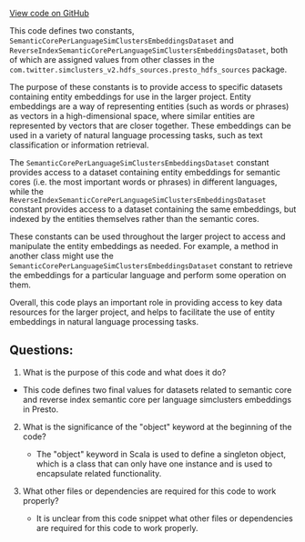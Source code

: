[View code on GitHub](https://github.com/misbahsy/the-algorithm/src/scala/com/twitter/simclusters_v2/hdfs_sources/presto_hdfs_sources/EntityEmbeddingsPrestoSources.scala)

This code defines two constants, `SemanticCorePerLanguageSimClustersEmbeddingsDataset` and `ReverseIndexSemanticCorePerLanguageSimClustersEmbeddingsDataset`, both of which are assigned values from other classes in the `com.twitter.simclusters_v2.hdfs_sources.presto_hdfs_sources` package. 

The purpose of these constants is to provide access to specific datasets containing entity embeddings for use in the larger project. Entity embeddings are a way of representing entities (such as words or phrases) as vectors in a high-dimensional space, where similar entities are represented by vectors that are closer together. These embeddings can be used in a variety of natural language processing tasks, such as text classification or information retrieval.

The `SemanticCorePerLanguageSimClustersEmbeddingsDataset` constant provides access to a dataset containing entity embeddings for semantic cores (i.e. the most important words or phrases) in different languages, while the `ReverseIndexSemanticCorePerLanguageSimClustersEmbeddingsDataset` constant provides access to a dataset containing the same embeddings, but indexed by the entities themselves rather than the semantic cores.

These constants can be used throughout the larger project to access and manipulate the entity embeddings as needed. For example, a method in another class might use the `SemanticCorePerLanguageSimClustersEmbeddingsDataset` constant to retrieve the embeddings for a particular language and perform some operation on them. 

Overall, this code plays an important role in providing access to key data resources for the larger project, and helps to facilitate the use of entity embeddings in natural language processing tasks.
## Questions: 
 1. What is the purpose of this code and what does it do?
   - This code defines two final values for datasets related to semantic core and reverse index semantic core per language simclusters embeddings in Presto.

2. What is the significance of the "object" keyword at the beginning of the code?
   - The "object" keyword in Scala is used to define a singleton object, which is a class that can only have one instance and is used to encapsulate related functionality.

3. What other files or dependencies are required for this code to work properly?
   - It is unclear from this code snippet what other files or dependencies are required for this code to work properly.
